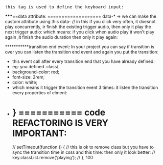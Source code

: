 <kbd> this tag is used to define the keyboard input:

**\*\*\***==data attribute: ===================
data-\* => we can make the custom attribute using this data-
// in this if you click very often, it doesnot play concurrently, ir finish the existing trigger audio, then only it play the next trigger audio: which means: if you click when audio play it won't play again ,it finish the audio duration then only it play again:

\***\*\*\*\*\*\***transition end event:
In your project you can say if transition is over
you can listen the transition end event and again you put the transition:

- this event call after every transition end that you have already defined:
- eg: you defined .class{
- background-color: red;
- font-size: 2rem;
- color: white;
- which means it trigger the transition event 3 times: it listen the transition every properties of elment:
- }
  =========== code REFACTORING IS VERY IMPORTANT:
  ========
  // setTimeout(function () { // this is ok to remove class but you have to sync the transition time in csss and this time: then only it look better:
  // key.classList.remove('playing');
  // }, 100
